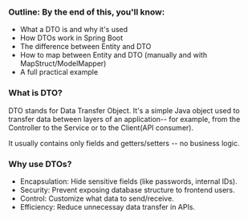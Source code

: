 

### Outline: By the end of this, you'll know:
* What a DTO is and why it's used
* How DTOs work in Spring Boot
* The difference between Entity and DTO
* How to map between Entity and DTO (manually and with MapStruct/ModelMapper)
* A full practical example

### What is DTO?
DTO stands for Data Transfer Object. It's a simple Java object used to transfer data between layers of an application-- for example, from the Controller to the Service or to the Client(API consumer).

It usually contains only fields and getters/setters -- no business logic.

### Why use DTOs?
* Encapsulation: Hide sensitive fields (like passwords, internal IDs).
* Security: Prevent exposing database structure to frontend users.
* Control: Customize what data to send/receive.
* Efficiency: Reduce unnecessay data transfer in APIs.
